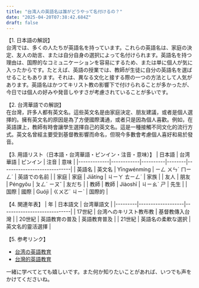 ```yaml
---
title: "台湾人の英語名は誰がどうやって名付けるの？"
date: "2025-04-20T07:38:42.684Z"
draft: false
---
```


【1. 日本語の解説】  
台湾では、多くの人たちが英語名を持っています。これらの英語名は、家庭の決定、友人の助言、または自分自身の選択によって名付けられます。英語名を持つ理由は、国際的なコミュニケーションを容易にするため、または単に個人が気に入ったからです。たとえば、英語の授業では、教師が生徒に自分の英語名を選ばせることもあります。それは、異なる文化と接する際の一つの方法として人気があります。英語名はかつてキリスト教の影響下で付けられることが多かったが、今日では個人の好みや発音しやすさが考慮されていることが多いです。

【2. 台湾華語での解説】  
在台灣，許多人都有英文名。這些英文名是由家庭決定、朋友建議，或者是個人選擇的。擁有英文名的原因是為了方便國際溝通，或者只是因為個人喜歡。例如，在英語課上，教師有時會讓學生選擇自己的英文名。這是一種接觸不同文化的流行方式。英文名曾經主要受到基督教影響而命名，但現今多數會考慮個人喜好和易於發音。

【3. 用語リスト（日本語・台湾華語・ピンイン・注音・意味）】
| 日本語     | 台湾華語   | ピンイン  | 注音    | 意味                          |
|-------------|------------|----------|--------|-----------------------------|
| 英語名     | 英文名     | Yīngwénmíng  | ㄧㄥ ㄨㄣˊ ㄇㄧㄥˊ | 英語での名前                 |
| 家庭        | 家庭       | Jiātíng   | ㄐㄧㄚ ㄊㄧㄥˊ  | 家族                         |
| 友人        | 朋友       | Péngyǒu   | ㄆㄥˊ ㄧㄡˇ   | 友だち                       |
| 教師        | 教師       | Jiàoshī   | ㄐㄧㄠˋ ㄕ     | 先生                         |
| 国際        | 國際       | Guójì     | ㄍㄨㄛˊ ㄐㄧˋ  | 国際的                       |

【4. 関連年表】
| 年      | 日本語文           | 台湾華語文                   |
|---------|-------------------|-----------------------------|
| 17世紀 | 台湾へのキリスト教布教 | 基督教傳入台灣                |
| 20世紀 | 英語教育の普及       | 英語教育普及                  |
| 21世紀 | 英語名の柔軟な選択  | 英文名的靈活選擇             |

【5. 参考リンク】  
- [台湾の英語教育](https://www.nippon.com/ja/japan-data/h01371/)  
- [台灣的英語教育](https://www.taiwannews.com.tw/ch/news/4557553)

一緒に学べてとても嬉しいです。また何か知りたいことがあれば、いつでも声をかけてくださいね。